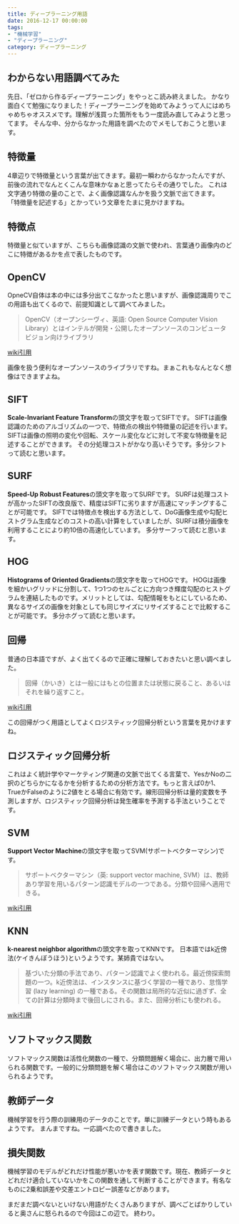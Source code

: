 ```yaml
---
title: ディープラーニング用語
date: 2016-12-17 00:00:00
tags:
- "機械学習"
- "ディープラーニング"
category: ディープラーニング
---
```

## わからない用語調べてみた
先日、「ゼロから作るディープラーニング」をやっとこ読み終えました。
かなり面白くて勉強になりました！ディープラーニングを始めてみようって人にはめちゃめちゃオススメです。理解が浅買った箇所をもう一度読み直してみようと思ってます。
そんな中、分からなかった用語を調べたのでメモしておこうと思います。
<!-- More -->

## 特徴量
4章辺りで特徴量という言葉が出てきます。最初一瞬わからなかったんですが、前後の流れでなんとくこんな意味かなぁと思ってたらその通りでした。
これは文字通り特徴の量のことで、よく画像認識なんかを扱う文脈で出てきます。
「特徴量を記述する」とかっていう文章をたまに見かけますね。

## 特徴点
特徴量と似ていますが、こちらも画像認識の文脈で使われ、言葉通り画像内のどこに特徴があるかを点で表したものです。

## OpenCV
OpneCV自体は本の中には多分出てこなかったと思いますが、画像認識周りでこの用語も出てくるので、前提知識として調べてみました。

> OpenCV（オープンシーヴィ、英語: Open Source Computer Vision Library）とはインテルが開発・公開したオープンソースのコンピュータビジョン向けライブラリ

[wiki引用](https://ja.wikipedia.org/wiki/OpenCV)

画像を扱う便利なオープンソースのライブラリですね。まぁこれもなんとなく想像はできますよね。


## SIFT
**Scale-Invariant Feature Transform**の頭文字を取ってSIFTです。
SIFTは画像認識のためのアルゴリズムの一つで、特徴点の検出や特徴量の記述を行います。
SIFTは画像の照明の変化や回転、スケール変化などに対して不変な特徴量を記述することができます。
その分処理コストがかなり高いそうです。多分シフトって読むと思います。

## SURF
**Speed-Up Robust Features**の頭文字を取ってSURFです。
SURFは処理コストが高かったSIFTの改良版で、精度はSIFTに劣りますが高速にマッチングすることが可能です。
SIFTでは特徴点を検出する方法として、DoG画像生成や勾配ヒストグラム生成などのコストの高い計算をしていましたが、SURFは積分画像を利用することにより約10倍の高速化しています。
多分サーフって読むと思います。

## HOG
**Histograms of Oriented Gradients**の頭文字を取ってHOGです。
HOGは画像を細かいグリッドに分割して、1つ1つのセルごとに方向つき輝度勾配のヒストグラムを連結したものです。メリットとしては、勾配情報をもとにしているため、異なるサイズの画像を対象としても同じサイズにリサイズすることで比較することが可能です。
多分ホグって読むと思います。

## 回帰
普通の日本語ですが、よく出てくるので正確に理解しておきたいと思い調べました。

>回帰（かいき）とは一般にはもとの位置または状態に戻ること、あるいはそれを繰り返すこと。

[wiki引用](https://ja.wikipedia.org/wiki/%E5%9B%9E%E5%B8%B0)

この回帰がつく用語としてよくロジスティック回帰分析という言葉を見かけますね。

## ロジスティック回帰分析
これはよく統計学やマーケティング関連の文脈で出てくる言葉で、YesかNoの二択のどちらかになるかを分析するための分析方法です。もっと言えば0か1、TrueかFalseのように2値をとる場合に有効です。線形回帰分析は量的変数を予測しますが、ロジスティック回帰分析は発生確率を予測する手法ということです。

## SVM
**Support Vector Machine**の頭文字を取ってSVM(サポートベクターマシン)です。

>サポートベクターマシン（英: support vector machine, SVM）は、教師あり学習を用いるパターン認識モデルの一つである。分類や回帰へ適用できる。

[wiki引用](https://ja.wikipedia.org/wiki/%E3%82%B5%E3%83%9D%E3%83%BC%E3%83%88%E3%83%99%E3%82%AF%E3%82%BF%E3%83%BC%E3%83%9E%E3%82%B7%E3%83%B3)

## KNN
**k-nearest neighbor algorithm**の頭文字を取ってKNNです。
日本語ではk近傍法(ケイきんぼうほう)というようです。某姉貴ではない。

> 基づいた分類の手法であり、パターン認識でよく使われる。最近傍探索問題の一つ。k近傍法は、インスタンスに基づく学習の一種であり、怠惰学習 (lazy learning) の一種である。その関数は局所的な近似に過ぎず、全ての計算は分類時まで後回しにされる。また、回帰分析にも使われる。

[wiki引用](https://ja.wikipedia.org/wiki/K%E8%BF%91%E5%82%8D%E6%B3%95)

## ソフトマックス関数
ソフトマックス関数は活性化関数の一種で、分類問題解く場合に、出力層で用いられる関数です。一般的に分類問題を解く場合はこのソフトマックス関数が用いられるようです。


## 教師データ
機械学習を行う際の訓練用のデータのことです。単に訓練データという時もあるようです。
まんまですね。一応調べたので書きました。

## 損失関数
機械学習のモデルがどれだけ性能が悪いかを表す関数です。現在、教師データとどれだけ適合していないかをこの関数を通して判断することができます。有名なものに2乗和誤差や交差エントロピー誤差などがあります。

まだまだ調べないといけない用語がたくさんありますが、調べごとばかりしていると奥さんに怒られるので今回はこの辺で。
終わり。

